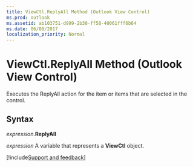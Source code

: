 ```yaml
---
title: ViewCtl.ReplyAll Method (Outlook View Control)
ms.prod: outlook
ms.assetid: ab103751-d999-2b30-ff58-40061fff6b64
ms.date: 06/08/2017
localization_priority: Normal
---
```



# ViewCtl.ReplyAll Method (Outlook View Control)

Executes the ReplyAll action for the item or items that are selected in the control.


## Syntax

_expression_.**ReplyAll**

_expression_ A variable that represents a  **ViewCtl** object.

[!include[Support and feedback](~/includes/feedback-boilerplate.md)]